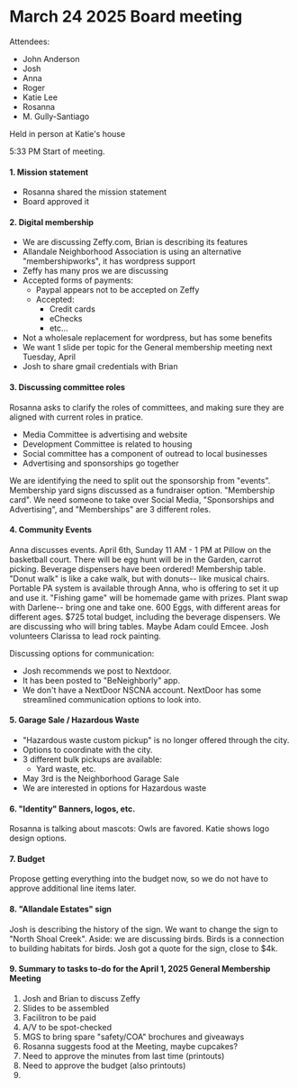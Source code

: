 # March 24 2025 Board meeting

Attendees:
- John Anderson
- Josh
- Anna
- Roger
- Katie Lee
- Rosanna
- M. Gully-Santiago  


Held in person at Katie's house

5:33 PM Start of meeting.  

#### 1. Mission statement

- Rosanna shared the mission statement
- Board approved it

#### 2. Digital membership 

- We are discussing Zeffy.com, Brian is describing its features
- Allandale Neighborhood Association is using an alternative "membershipworks", it has wordpress support
- Zeffy has many pros we are discussing
- Accepted forms of payments:
    - Paypal appears not to be accepted on Zeffy
    - Accepted:
        - Credit cards
        - eChecks
        - etc...
- Not a wholesale replacement for wordpress, but has some benefits
- We want 1 slide per topic for the General membership meeting next Tuesday, April 
- Josh to share gmail credentials with Brian


#### 3. Discussing committee roles
Rosanna asks to clarify the roles of committees, and making sure they are aligned with current roles in pratice.
- Media Committee is advertising and website
- Development Committee is related to housing
- Social committee has a component of outread to local businesses
- Advertising and sponsorships go together

We are identifying the need to split out the sponsorship from "events".
Membership yard signs discussed as a fundraiser option.  "Membership card".  We need someone to take over Social Media, "Sponsorships and Advertising", and "Memberships" are 3 different roles.  

#### 4. Community Events
Anna discusses events.  April 6th, Sunday 11 AM - 1 PM at Pillow on the basketball court.  There will be egg hunt will be in the Garden, carrot picking.  Beverage dispensers have been ordered! Membership table.  "Donut walk" is like a cake walk, but with donuts-- like musical chairs.  Portable PA system is available through Anna, who is offering to set it up and use it.  "Fishing game" will be homemade game with prizes.  Plant swap with Darlene-- bring one and take one.  600 Eggs, with different areas for different ages.  $725 total budget, including the beverage dispensers.  We are discussing who will bring tables.  Maybe Adam could Emcee.  Josh volunteers Clarissa to lead rock painting.    

Discussing options for communication:
- Josh recommends we post to Nextdoor.  
- It has been posted to "BeNeighborly" app.  
- We don't have a NextDoor NSCNA account.  NextDoor has some streamlined communication options to look into. 


#### 5. Garage Sale / Hazardous Waste
- "Hazardous waste custom pickup" is no longer offered through the city.  
- Options to coordinate with the city.
- 3 different bulk pickups are available:
   - Yard waste, etc.
- May 3rd is the Neighborhood Garage Sale
- We are interested in options for Hazardous waste


#### 6. "Identity" Banners, logos, etc.
Rosanna is talking about mascots: Owls are favored.  Katie shows logo design options.  

#### 7. Budget
Propose getting everything into the budget now, so we do not have to approve additional line items later.  

#### 8. "Allandale Estates" sign
Josh is describing the history of the sign.  We want to change the sign to "North Shoal Creek".  Aside: we are discussing birds.  Birds is a connection to building habitats for birds.  Josh got a quote for the sign, close to $4k.  




#### 9. Summary to tasks to-do for the April 1, 2025 General Membership Meeting


1. Josh and Brian to discuss Zeffy
2. Slides to be assembled
3. Facilitron to be paid
4. A/V to be spot-checked
5. MGS to bring spare "safety/COA" brochures and giveaways
6. Rosanna suggests food at the Meeting, maybe cupcakes?
7. Need to approve the minutes from last time (printouts)
8. Need to approve the budget (also printouts)
9. 